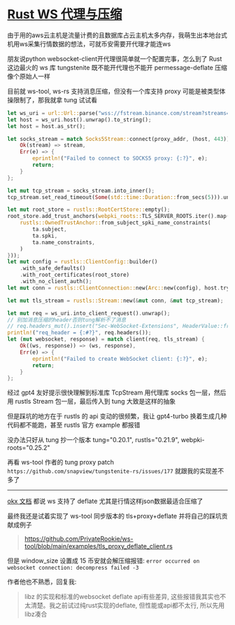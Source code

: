 # [Rust WS 代理与压缩](/2023/11/rust_tungstenite_websocket_proxy.md)

由于用的aws云主机是流量计费的且数据库占云主机太多内存，我萌生出本地台式机用ws采集行情数据的想法，可就币安需要开代理才能连ws

朋友说python websocket-client开代理很简单就一个配置完事，怎么到了 Rust 这边最火的 ws 库 tungstenite 既不能开代理也不能开 permessage-deflate 压缩像个原始人一样

目前就 ws-tool, ws-rs 支持消息压缩，但没有一个库支持 proxy 可能是被类型体操限制了，那我就拿 tung 试试看

```rust
let ws_uri = url::Url::parse("wss://fstream.binance.com/stream?streams=!bookTicker").unwrap();
let host = ws_uri.host().unwrap().to_string();
let host = host.as_str();

let socks_stream = match Socks5Stream::connect(proxy_addr, (host, 443)) {
    Ok(stream) => stream,
    Err(e) => {
        eprintln!("Failed to connect to SOCKS5 proxy: {:?}", e);
        return;
    }
};

let mut tcp_stream = socks_stream.into_inner();
tcp_stream.set_read_timeout(Some(std::time::Duration::from_secs(5))).unwrap();

let mut root_store = rustls::RootCertStore::empty();
root_store.add_trust_anchors(webpki_roots::TLS_SERVER_ROOTS.iter().map(|ta| {
    rustls::OwnedTrustAnchor::from_subject_spki_name_constraints(
        ta.subject,
        ta.spki,
        ta.name_constraints,
    )
}));
let mut config = rustls::ClientConfig::builder()
    .with_safe_defaults()
    .with_root_certificates(root_store)
    .with_no_client_auth();
let mut conn = rustls::ClientConnection::new(Arc::new(config), host.try_into().unwrap()).unwrap();

let mut tls_stream = rustls::Stream::new(&mut conn, &mut tcp_stream);

let mut req = ws_uri.into_client_request().unwrap();
// 别加消息压缩的header否则tung解析不了消息
// req.headers_mut().insert("Sec-WebSocket-Extensions", HeaderValue::from_static("permessage-deflate;client_max_window_bits=15;server_max_window_bits=15"));
println!("req_header = {:#?}", req.headers());
let (mut websocket, response) = match client(req, tls_stream) {
    Ok((ws, response)) => (ws, response),
    Err(e) => {
        eprintln!("Failed to create WebSocket client: {:?}", e);
        return;
    }
};
```

经过 gpt4 友好提示很快理解到标准库 TcpStream 用代理库 socks 包一层，然后用 rustls Stream 包一层，最后传入到 tung 大致是这样的抽象

但是踩坑的地方在于 rustls 的 api 变动的很频繁，我让 gpt4-turbo 换着生成几种代码都不能跑，甚至 rustls 官方 example 都报错

没办法只好从 tung 抄一个版本 tung="0.20.1", rustls="0.21.9", webpki-roots="0.25.2"

再看 ws-tool 作者的 tung proxy patch `https://github.com/snapview/tungstenite-rs/issues/177` 就跟我的实现差不多了

---

[okx 文档](https://www.okx.com/cn/learn/complete-guide-to-okex-api-v5-upgrade) 都说 ws 支持了 deflate 尤其是行情这样json数据最适合压缩了

最终我还是试着实现了 ws-tool 同步版本的 tls+proxy+deflate 并将自己的踩坑贡献成例子

> https://github.com/PrivateRookie/ws-tool/blob/main/examples/tls_proxy_deflate_client.rs

但是 window_size 设置成 15 币安就会解压缩报错: `error occurred on websocket connection: decompress failed -3`

作者他也不熟悉，回复我:

> libz 的实现和标准的websocket deflate api有些差异, 这些报错我其实也不太清楚。我之前试过纯rust实现的deflate, 但性能或api都不太行, 所以先用libz凑合
